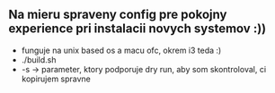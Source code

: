 ## Na mieru spraveny config pre pokojny experience pri instalacii novych systemov :))
- funguje na unix based os a macu ofc, okrem i3 teda :)
- ./build.sh <params>
- -s -> parameter, ktory podporuje dry run, aby som skontroloval, ci kopirujem spravne
